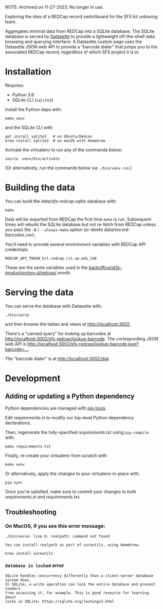 NOTE: Archived on 11-27-2023. No longer in use.


Exploring the idea of a REDCap record switchboard for the SFS kit unboxing
team.

Aggregates minimal data from REDCap into a SQLite database.  The SQLite
database is served by [Datasette](https://datasette.readthedocs.io) to provide
a lightweight off-the-shelf data browsing and querying interface.  A Datasette
custom page uses the Datasette JSON web API to provide a "barcode dialer" that
jumps you to the associated REDCap record, regardless of which SFS project it
is in.


# Installation

Requires:

* Python 3.6
* SQLite CLI (`sqlite3`)

Install the Python deps with:

    make venv

and the SQLite CLI with:

    apt install sqlite3   # on Ubuntu/Debian
    brew install sqlite3  # on macOS with Homebrew

Activate the virtualenv to run any of the commands below:

    source .venv/bin/activate

(Or alternatively, run the commands below via `./bin/venv-run`.)


# Building the data

You can build the _data/sfs-redcap.sqlite_ database with:

    make

Data will be exported from REDCap the first time `make` is run.  Subsequent
times will rebuild the SQLite database but not re-fetch from REDCap unless you
pass the `-B` / `--always-make` option (or delete
_data/record-barcodes.csv_).

You'll need to provide several environment variables with REDCap API
credentials:

    REDCAP_API_TOKEN_hct.redcap.rit.uw.edu_148

These are the same variables used in the [backoffice/id3c-production/env.d/redcap/] envdir.


# Serving the data

You can serve the database with Datasette with:

    ./bin/serve

and then browse the tables and views at <http://localhost:3002>.

There's a "canned query" for looking up barcodes at
<http://localhost:3002/sfs-redcap/lookup-barcode>.  The corresponding JSON web
API is <http://localhost:3002/sfs-redcap/lookup-barcode.json?barcode=…>.

The "barcode dialer" is at <http://localhost:3002/dial>.


# Development

## Adding or updating a Python dependency

Python dependencies are managed with
[pip-tools](https://github.com/jazzband/pip-tools).

Edit _requirements.in_ to modify our top-level Python dependency declarations.

Then, regenerate the fully-specified _requirements.txt_ using `pip-compile` with:

    make requirements.txt

Finally, re-create your virtualenv from scratch with:

    make venv

Or alternatively, apply the changes to your virtualenv in-place with:

    pip-sync

Once you're satisfied, make sure to commit your changes to both
_requirements.in_ and _requirements.txt_.


## Troubleshooting

### On MacOS, if you see this error message:

    ./bin/serve: line 6: realpath: command not found

    You can install realpath as part of coreutils, using Homebrew:

    brew install coreutils

### `database is locked` error
    SQLite handles concurrency differently than a client-server database system does.
    In SQLite, a write operation can lock the entire database and prevent readers
    from accessing it, for example. This is good resource for learning about
    locks in SQLite: https://sqlite.org/lockingv3.html


[backoffice/id3c-production/env.d/redcap/]: https://github.com/seattleflu/backoffice/tree/master/id3c-production/env.d/redcap/

